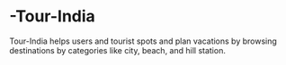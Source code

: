 # -Tour-India
 Tour-India helps users and tourist spots and plan vacations by browsing destinations by categories like  city, beach, and hill station.
